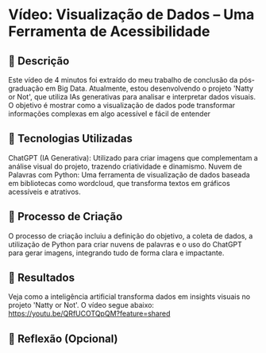 # Vídeo: Visualização de Dados – Uma Ferramenta de Acessibilidade
## 📒 Descrição
Este vídeo de 4 minutos foi extraído do meu trabalho de conclusão da pós-graduação em Big Data. Atualmente, estou desenvolvendo o projeto 'Natty or Not', que utiliza IAs generativas para analisar e interpretar dados visuais. O objetivo é mostrar como a visualização de dados pode transformar informações complexas em algo acessível e fácil de entender
## 🤖 Tecnologias Utilizadas
ChatGPT (IA Generativa): Utilizado para criar imagens que complementam a análise visual do projeto, trazendo criatividade e dinamismo.
Nuvem de Palavras com Python: Uma ferramenta de visualização de dados baseada em bibliotecas como wordcloud, que transforma textos em gráficos acessíveis e atrativos.
## 🧐 Processo de Criação
O processo de criação incluiu a definição do objetivo, a coleta de dados, a utilização de Python para criar nuvens de palavras e o uso do ChatGPT para gerar imagens, integrando tudo de forma clara e impactante.
## 🚀 Resultados
Veja como a inteligência artificial transforma dados em insights visuais no projeto 'Natty or Not'. O vídeo segue abaixo:
https://youtu.be/QRfUCOTQpQM?feature=shared
## 💭 Reflexão (Opcional)
